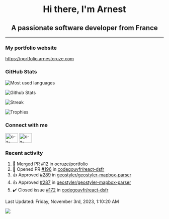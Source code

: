<h1 align="center">Hi there, I'm Arnest</h1>
<h2 align="center">A passionate software developer from France</h2>

---

### My portfolio website

https://portfolio.arnestcruze.com

### GitHub Stats

![Most used languages](https://github-readme-stats.vercel.app/api/top-langs/?username=ocruze&langs_count=10&layout=compact&hide=tsql)

![Github Stats](https://github-readme-stats.vercel.app/api?username=ocruze&count_private=true&show_icons=true&title_color=fff&text_color=fff&bg_color=30,36d1dc,904e95)

![Streak](https://github-readme-streak-stats.herokuapp.com/?user=ocruze&)

![Trophies](https://github-profile-trophy.vercel.app/?username=ocruze)

### Connect with me

<p align="left">
  <a href="mailto:o.cruze@live.com" target="blank"><img align="center" src="https://upload.wikimedia.org/wikipedia/commons/d/df/Microsoft_Office_Outlook_%282018%E2%80%93present%29.svg" alt="o-a-cruze" height="30" width="40" /></a>
  <a href="https://linkedin.com/in/o-a-cruze" target="blank"><img align="center" src="https://raw.githubusercontent.com/rahuldkjain/github-profile-readme-generator/master/src/images/icons/Social/linked-in-alt.svg" alt="o-a-cruze" height="30" width="40" /></a>
</p>

### Recent activity

<!--RECENT_ACTIVITY:start-->
1. 🎉 Merged PR [#12](https://github.com/ocruze/portfolio/pull/12) in [ocruze/portfolio](https://github.com/ocruze/portfolio)
2. 💪 Opened PR [#196](https://github.com/codegouvfr/react-dsfr/pull/196) in [codegouvfr/react-dsfr](https://github.com/codegouvfr/react-dsfr)
3. 👍 Approved [#289](https://github.com/geostyler/geostyler-mapbox-parser/pull/289#pullrequestreview-1610678677) in [geostyler/geostyler-mapbox-parser](https://github.com/geostyler/geostyler-mapbox-parser)
4. 👍 Approved [#287](https://github.com/geostyler/geostyler-mapbox-parser/pull/287#pullrequestreview-1610675128) in [geostyler/geostyler-mapbox-parser](https://github.com/geostyler/geostyler-mapbox-parser)
5. ✔️ Closed issue [#172](https://github.com/codegouvfr/react-dsfr/issues/172) in [codegouvfr/react-dsfr](https://github.com/codegouvfr/react-dsfr)
<!--RECENT_ACTIVITY:end-->

<!--RECENT_ACTIVITY:last_update-->
Last Updated: Friday, November 3rd, 2023, 1:10:20 AM
<!--RECENT_ACTIVITY:last_update_end-->

[![](https://visitcount.itsvg.in/api?id=ocruze&label=Profile%20Views&pretty=false)](https://visitcount.itsvg.in)
